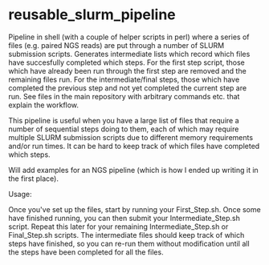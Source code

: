 # reusable_slurm_pipeline

Pipeline in shell (with a couple of helper scripts in perl) where a series of files (e.g. paired NGS reads) are put through a number of SLURM submission scripts.
Generates intermediate lists which record which files have succesfully completed which steps. For the first step script, those which have already been run through
the first step are removed and the remaining files run. For the intermediate/final steps, those which have completed the previous step and not yet completed the 
current step are run. See files in the main repository with arbitrary commands etc. that explain the workflow.

This pipeline is useful when you have a large list of files that require a number of sequential steps doing to them, each of which may require multiple SLURM submission
scripts due to different memory requirements and/or run times. It can be hard to keep track of which files have completed which steps. 

Will add examples for an NGS pipeline (which is how I ended up writing it in the first place). 

Usage:

Once you've set up the files, start by running your First_Step.sh. Once some have finished running, you can then submit your Intermediate_Step.sh script. Repeat this
later for your remaining Intermediate_Step.sh or Final_Step.sh scripts. The intermediate files should keep track of which steps have finished, so you can re-run them
without modification until all the steps have been completed for all the files. 
